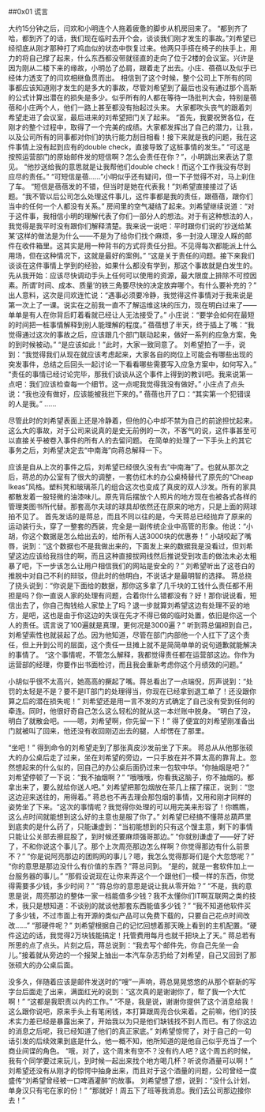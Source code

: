 ##0x01 谎言

大约15分钟之后，闫欢和小明连个人拖着疲惫的脚步从机房回来了。
“都到齐了哈，都到齐了的话，我们现在临时去开个会，谈谈我们刚才发生的事故。”刘希望已经彻底从刚才那种打了鸡血似的状态中恢复过来。他两只手搭在椅子的扶手上，用力的将自己撑了起来，什么东西都没带就径直的走向了位于2楼的会议室。兴许是因为刚从二楼下来的缘故，小明怂了怂肩，跟着走了出去。小庄、蓓蓓以及似乎已经体力透支了的闫欢相继鱼贯而出。
相信到了这个时候，整个公司上下所有的同事都应该知道刚才发生的是多大的事故，尽管刘希望到了最后也没有通过那个高斯的公式计算出潜在的损失是多少。似乎所有的人都在等待一场批判大会，特别是蓓蓓和小庄两个人，他们一路上甚至都没有抬起过头来。
大家都吹头丧气的跟着刘希望走进了会议室，最后进来的刘希望把门关了起来。
“首先，我要祝贺各位，在刚才的整个过程中，取得了一个完美的成绩。大家都发挥出了自己的潜力，让我，以及公司所有的同事都对你们的执行能力刮目相看！接下来就是我的问题，我在这件事情上没有起到应有的double check，直接导致了这桩事情的发生。”
“可这是按照运营部门的原始邮件发的短信啊？怎么会责任在你？”，小明跳出来表达了意见。
“他抄送给我的意思就是让我帮他们double check！而这个工作我没有尽到应尽的责任。”
“可短信是蓓……”小明似乎还有疑问，但一下子觉得不对，马上刹住了车。
“短信是蓓蓓发的不错，但当时是她在代表我！”刘希望直接接过了话题。“我不管以后公司怎么处理这件事儿，这件事都是我的责任，跟蓓蓓，跟你们当中的任何一个人都没有关系。”
房间里的空气凝结了起来。刘希望继续说道：“对于这件事，我相信小明的理解代表了你们一部分人的想法。对于有这种想法的人，我觉得是我平时没有跟你们解释清楚。我来说一说吧：平时跟你们说的’抄送给某某’这样的做法是为什么——不是为了给你们找个麻烦，多一封没人理没人睬的邮件在收件箱里。这其实是用一种背书的方式将责任分担。不见得每次都能派上什么用场，但在这种情况下，这就是最好的案例。”
“这是关于责任的问题。接下来我们谈谈在这件事情上学到的经验，如果什么都没有学到，那这个事故就是白发生的。先从我开始：应该尽快调动手头上任何可以使用的资源，最大限度上排除不可控因素。所谓’时间、成本、质量’的铁三角要尽快的决定放弃哪个。有什么要补充的？”
出人意料，这次是闫欢连忙说：“遇事必须要冷静，我觉得这件事情对于我来说是第一次上了一课。说实在之前我一直不了解运维这块的压力，现在明白过来了——单单是有人在你背后盯着看就已经让人无法接受了。”
小庄说：“要学会如何在最短的时间把一桩事情解释到别人能理解的程度。”
蓓蓓想了半天，终于插上了嘴：“我觉得通过这次的事故之后，应该跟几个部门联动起来，做好一系列的应急方案，免的到时候被动。”
“是应该如此！”此时，大家一致同意了。
刘希望拍了一手，说到：“我觉得我们从现在就应该考虑起来，大家各自的岗位上可能会有哪些出现的突发事件，总结之后回头一起讨论一下看看哪些需要写入应急方案中，如何写入。”
“责任的事情已经讨论完毕，那我们谈谈从这个事件上得到的教训吧。我来说第一点吧：我们应该检查每一个细节。这一点呢我觉得我没有做好。”
小庄点了点头说：“我也没有做好，应该能被我拦下来的。”
蓓蓓也开了口：“其实第一个犯错误的人是我。”
……

尽管此时的刘希望表面上还是冷静着，但他的心中却不禁为自己的前途担忧起来。这么大的事故，对于公司来说真的是史无前例的一次，不客气的说，这件事甚至可以直接关乎被卷入事件的所有人的去留问题。
在简单的处理了一下手头上的其它事务之后，刘希望决定去“中南海”向蒋总解释一下。

应该是自从上次的事件之后，刘希望已经很久没有去“中南海”了。也就从那次之后，蒋总的办公室有了很大的调整，一套仿红木的办公桌椅替代了原先的“Cheap Ikeas”风格。塑料凳和玻璃茶几的组合这次也变成了真皮的双人沙发。所有的家具都散发着一股轻微的油漆味儿。原先背后摆放个人照片的地方现在也被各式各样的管理类图书所代替。那套高尔夫球的球具却依然还在原来的地方，只是上面的网球拍不见了。
首先发话的是蒋总，而且不同以往的是，今天蒋总已经抛弃了原来的运动装行头，穿了一整套的西装，完全是一副传统企业中高管的形象。他说：“小胡，你这个数据是怎么给出去的，给所有人送3000块的优惠券！” 
小胡咬起了嘴唇，说到：“这个数据也不是我做出来的，下面发上来的数据我是没看过，但刘希望这边应该给我挡住的啊，而且这种直接拔网线然后推说受到攻击的做法未必太粗暴了吧，下一步该怎么让用户相信我们的网站是安全的？”
刘希望听出了这苍白的推脱中对自己不利的辩驳，但此时的他明白，不说话才是最明智的选择。
蒋总挠了挠头说到：“你说是下面给的数据，那你这多拿了几千块的工钱什么责任都不用担是吗？你一直说人家的处理有问题，合着你什么错都没有？好！那你说说看，短信出去了，你自己掏钱给人家垫上了吗？退一步就算刘希望这边有处理不妥的地方，是吧，这也是由于你这边的失误在先才不得已做的临时处置，依旧是你这一个人的责任。谎言说了100遍就是真理，更何况是3000遍？”
听到蒋总偏袒到自己，刘希望索性也就装起了怂。因为他知道，尽管在部门内部他一个人扛下了这个责任，但上升到公司的层面，这个责任一旦摊上就不是简简单单的说句道歉就能解决的事情了。
“这个事情呢，不管怎么解释，我都觉得责任都在运营部这边。你作为运营部的经理，你要作出书面检讨，而且我会重新考虑你这个月绩效的问题。”

小胡似乎很不太高兴，她高高的撅起了嘴。蒋总看出了一点端倪，厉声说到：“处罚的太轻是不是？要不是IT部门的处理得当，你现在已经拿到退工单了！还没跟你算之后的潜在损失呢！”
刘希望还是用一言不发的方式确定了自己没有受到任何的牵连。同时，他很好奇自己怎么这么轻松的就从这一本烂账中脱身。
“明白了没，明白了就散会吧。——嗯，刘希望啊，你先留一下！”
得了便宜的刘希望刚准备出门就被叫了回来，他还没有收回刚迈出去的腿，人却愣在了那里。

“坐吧！”
得到命令的刘希望走到了那张真皮沙发前坐了下来。
蒋总从从他那张硕大的办公桌后走了过来，坐在刘希望的旁边，一只手放在并不算太高的靠背上。忽然想起来的什么似的，回自己的办公桌后面扔过来一包软中华。“你抽烟是吧？”
刘希望停顿了一下说：“我不抽烟啊？”
“哦哦哦，你看我这脑子，你不抽烟的。都拿出来了，要么就给你送人吧。”
刘希望把那包烟放在茶几上摆了摆正，说到：“您这边迎来送往的，用得着。”
蒋总也不再去理会那包烟的事情，又用和刚才同样的姿势坐了下来。“这次的事情呢？我觉得你处理的可以用完美来形容了！你瞧瞧，这么点时间就能想到这么好的主意也是服了你了。”
刘希望已经搞不懂蒋总葫芦里到底卖的是什么药了，只能谦虚到：“当初能想到的只有这个馊主意，剩下的事情只能让公关部去擦屁股了，到时候还要麻烦强哥那边。”
“你就别谦虚了——好了好了，不和你说这个事儿了。那个上次周亮那边怎么样啊？你觉得那边有什么前景不？”
“你是说阿亮那边的团购网的事儿？嗯，我怎么觉得那哥们是个大忽悠呢？”
“你的意思是那边没什么有价值的东西？”蒋总问到。
“是的，就是一套软件加上一台服务器的事儿。”
“那假设说现在让你来弄这个一个跟他们一模一样的东西，你觉得需要多少钱，多少时间？”
“蒋总你的意思是说让我从零开始？”
“不是，我的意思是说，周亮那边的整体一家一档能值多少钱？我不太懂你们IT啊互联网之类的技术，我只是想知道：不谈别的就谈他那套东西能值多少钱？”
“我不知道他软件买了多少钱，不过市面上有开源的类似产品可以免费下载的，只要自己花点时间改改……”
“那硬件呢？”
刘希望根据自己的记忆回想着那天晚上看到的主机配置。“硬件这边的话，我觉得2万块钱能搞定！托管费用每月也就千把块上了天。”
蒋总若有所思的点了点头。片刻之后，蒋总说到：“我去写个邮件先，你自己先坐一会儿。”接着就从旁边的一个报架上抽出一本汽车杂志扔给了刘希望，自己又回到了那张硕大的办公桌后面。

没多久，伴随着应该是邮件发送时的“嗖”一声响，蒋总晃晃悠悠的从那个崭新的写字台后面走了出来，满面红光的说到：“这次真的是谢谢你了，帮了我一个大忙啊！”
“这都是我职责以内的工作。”
“不是，我是说，谢谢你提供了这个消息给我！这么跟你说吧，原来手头上有笔闲钱，本打算跟周亮合伙来着。之前嘛，他们的技术实力差已经是暴露出来了，开始我以为只是他们缺钱找不到人而已。有了你这边的消息之后呢，我已经知道了他们的真正家底。”
刘希望惊愕了，对于自己的一句话引发的后续效果到底是什么，他一概不知，他所知道的是他自己似乎充当了一个商业间谍的角色。
“哦，对了，这个周末有空不？没有约人吧？这个周五的时候，我有个同学要过来玩儿，到时候一起出来找个地方喝几杯？听说你酒量可以啊！”
刘希望还没有从刚才的惊愕中抽身出来，而且对于这个酒量的问题，公司曾经一度盛传“刘希望曾经被一口啤酒灌醉”的故事。
刘希望想了想，说到：“没什么计划，单身汉只有宅在家的份！”
“那就好！周五下了班等我消息。我们去公司那边接你去！”
